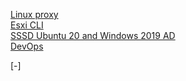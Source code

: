 [Linux proxy](https://danielemurrau.github.io/Linux_Proxy) <br>
[Esxi CLI](https://danielemurrau.github.io/esxi_cli_commands) <br>
[SSSD Ubuntu 20 and Windows 2019 AD](https://danielemurrau.github.io/SSSD_and_AD) <br>
[DevOps](https://danielemurrau.github.io/devops)

[-] <br>